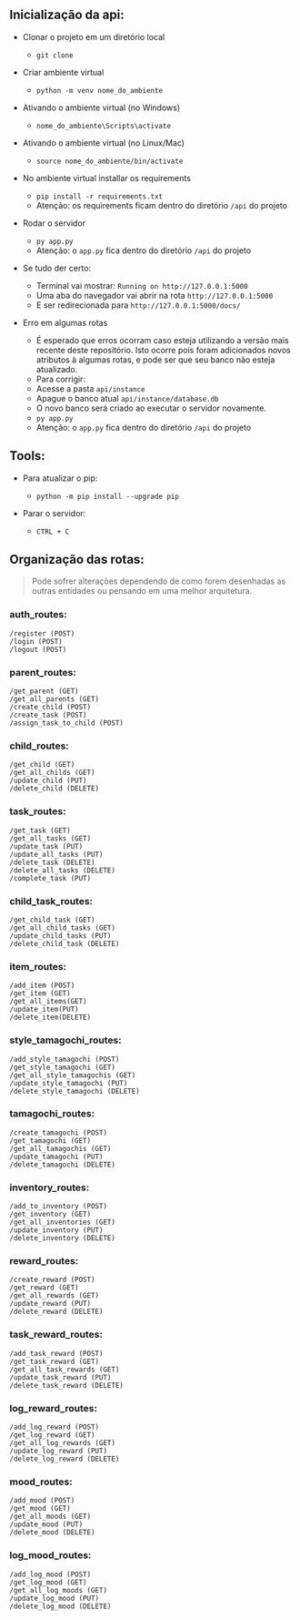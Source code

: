 ## Inicialização da api:
- Clonar o projeto em um diretório local
  - `git clone `
  
- Criar ambiente virtual
  - `python -m venv nome_do_ambiente`
  
- Ativando o ambiente virtual (no Windows)
  - `nome_do_ambiente\Scripts\activate`
  
- Ativando o ambiente virtual (no Linux/Mac)
  - `source nome_do_ambiente/bin/activate`

- No ambiente virtual installar os requirements
  - `pip install -r requirements.txt` 
  - Atenção: os requirements ficam dentro do diretório `/api` do projeto

- Rodar o servidor
  - `py app.py` 
  - Atenção: o `app.py` fica dentro do diretório `/api` do projeto

- Se tudo der certo:
  - Terminal vai mostrar: `Running on http://127.0.0.1:5000`
  - Uma aba do navegador vai abrir na rota `http://127.0.0.1:5000`
  - E ser redirecionada para `http://127.0.0.1:5000/docs/`

- Erro em algumas rotas
  - É esperado que erros ocorram caso esteja utilizando a versão mais
  recente deste repositório. Isto ocorre pois foram adicionados novos atributos
  à algumas rotas, e pode ser que seu banco não esteja atualizado.
  - Para corrigir:
  - Acesse a pasta `api/instance`
  - Apague o banco atual `api/instance/database.db`
  - O novo banco será criado ao executar o servidor novamente.
  - `py app.py` 
  - Atenção: o `app.py` fica dentro do diretório `/api` do projeto

## Tools:
- Para atualizar o pip:
  - `python -m pip install --upgrade pip`
  
- Parar o servidor:
  - `CTRL + C`




## Organização das rotas:
> Pode sofrer alterações dependendo de como forem desenhadas as outras entidades ou pensando em uma melhor arquitetura.
### auth_routes:
    /register (POST)
    /login (POST)
    /logout (POST)

### parent_routes:
    /get_parent (GET)
    /get_all_parents (GET)
    /create_child (POST)
    /create_task (POST)
    /assign_task_to_child (POST)

### child_routes:
    /get_child (GET)
    /get_all_childs (GET)
    /update_child (PUT)
    /delete_child (DELETE)

### task_routes:
    /get_task (GET)
    /get_all_tasks (GET)
    /update_task (PUT)
    /update_all_tasks (PUT)
    /delete_task (DELETE)
    /delete_all_tasks (DELETE)
    /complete_task (PUT)

### child_task_routes:
    /get_child_task (GET)
    /get_all_child_tasks (GET)
    /update_child_tasks (PUT)
    /delete_child_task (DELETE)

### item_routes:
    /add_item (POST)
    /get_item (GET)
    /get_all_items(GET)
    /update_item(PUT)
    /delete_item(DELETE)

### style_tamagochi_routes:
    /add_style_tamagochi (POST)
    /get_style_tamagochi (GET)
    /get_all_style_tamagochis (GET)
    /update_style_tamagochi (PUT)
    /delete_style_tamagochi (DELETE)

### tamagochi_routes:
    /create_tamagochi (POST)
    /get_tamagochi (GET)
    /get_all_tamagochis (GET)
    /update_tamagochi (PUT)
    /delete_tamagochi (DELETE)

### inventory_routes:
    /add_to_inventory (POST)
    /get_inventory (GET)
    /get_all_inventories (GET)
    /update_inventory (PUT)
    /delete_inventory (DELETE)

### reward_routes:
    /create_reward (POST)
    /get_reward (GET)
    /get_all_rewards (GET)
    /update_reward (PUT)
    /delete_reward (DELETE)

### task_reward_routes:
    /add_task_reward (POST)
    /get_task_reward (GET)
    /get_all_task_rewards (GET)
    /update_task_reward (PUT)
    /delete_task_reward (DELETE)

### log_reward_routes:
    /add_log_reward (POST)
    /get_log_reward (GET)
    /get_all_log_rewards (GET)
    /update_log_reward (PUT)
    /delete_log_reward (DELETE)

### mood_routes:
    /add_mood (POST)
    /get_mood (GET)
    /get_all_moods (GET)
    /update_mood (PUT)
    /delete_mood (DELETE)

### log_mood_routes:
    /add_log_mood (POST)
    /get_log_mood (GET)
    /get_all_log_moods (GET)
    /update_log_mood (PUT)
    /delete_log_mood (DELETE)




